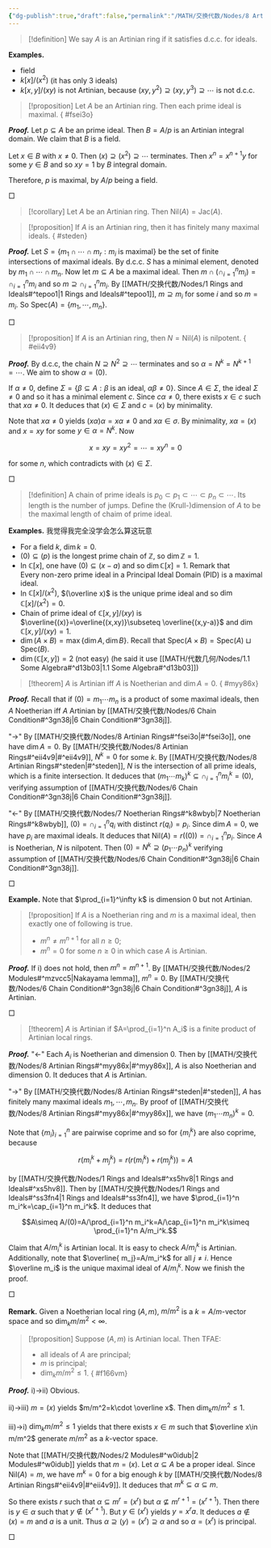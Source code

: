 ```yaml
---
{"dg-publish":true,"draft":false,"permalink":"/MATH/交换代数/Nodes/8 Artinian Rings/","dgPassFrontmatter":true}
---
```



> [!definition]
> We say $A$ is an Artinian ring if it satisfies d.c.c. for ideals.

**Examples.**
- field
- $k[x]/(x^2)$ (it has only $3$ ideals)
- $k[x,y]/(xy)$ is not Artinian, because $(xy,y^2)\supseteq (xy,y^3)\supseteq\cdots$ is not d.c.c.


> [!proposition]
> Let $A$ be an Artinian ring. Then each prime ideal is maximal. 
{ #fsei3o}


**_Proof._**
Let $p\subseteq A$ be an prime ideal. Then $B=A/p$ is an Artinian integral domain. We claim that $B$ is a field. 

Let $x\in B$ with $x\neq 0$. Then $(x)\supseteq (x^2)\supseteq\cdots$ terminates. Then $x^n=x^{n+1}y$ for some $y\in B$ and so $xy=1$ by $B$ integral domain. 

Therefore, $p$ is maximal, by $A/p$ being a field. 
<p align="left">□</p>


> [!corollary]
> Let $A$ be an Artinian ring. Then $\mathrm{Nil}(A)=\mathrm{Jac}(A)$. 

> [!proposition]
> If $A$ is an Artinian ring, then it has finitely many maximal ideals. 
{ #steden}


**_Proof._**
Let $S=\{m_1\cap\cdots\cap m_r:m_i\text{ is maximal}\}$ be the set of finite intersections of maximal ideals. By d.c.c. $S$ has a minimal element, denoted by $m_1\cap\cdots\cap m_n$. Now let $m\subseteq A$ be a maximal ideal. Then $m\cap(\cap_{i=1}^n m_i)=\cap_{i=1}^n m_i$ and so $m\supseteq \cap_{i=1}^n m_i$. By [[MATH/交换代数/Nodes/1 Rings and Ideals#^tepoo1\|1 Rings and Ideals#^tepoo1]], $m\supseteq m_i$ for some $i$ and so $m=m_i$. So $\mathrm{Spec}(A)=\{m_1,\cdots,m_n\}$. 
<p align="left">□</p>


> [!proposition]
> If $A$ is an Artinian ring, then $N=\mathrm{Nil}(A)$ is nilpotent. 
{ #eii4v9}


**_Proof._**
By d.c.c, the chain $N\supseteq N^2\supseteq\cdots$ terminates and so $\alpha=N^k=N^{k+1}=\cdots$. We aim to show $\alpha=(0)$. 

If $\alpha\neq 0$, define $\Sigma=\{\beta\subseteq A:\beta\text{ is an ideal, }\alpha\beta\neq 0\}$. Since $A\in \Sigma$, the ideal $\Sigma\neq 0$ and so it has a minimal element $c$. Since $c\alpha\neq 0$, there exists $x\in c$ such that $x\alpha\neq 0$. It deduces that $(x)\in \Sigma$ and $c=(x)$ by minimality. 

Note that $x\alpha\neq 0$ yields $(x\alpha)\alpha=x\alpha\neq 0$ and $x\alpha\in \sigma$. By minimality, $x\alpha=(x)$ and $x=xy$ for some $y\in \alpha=N^k$. Now 

$$x=xy=xy^2=\cdots=xy^n=0$$

for some $n$, which contradicts with $(x)\in \Sigma$. 
<p align="left">□</p>


> [!definition]
> A chain of prime ideals is $p_0\subset p_1\subset\cdots\subset p_n\subset\cdots$. Its length is the number of jumps. Define the (Krull-)dimension of $A$ to be the maximal length of chaim of prime ideal. 

**Examples.** 我觉得我完全没学会怎么算这玩意
- For a field $k$, $\dim k=0$. 
- $(0)\subseteq (p)$ is the longest prime chain of $\mathbb{Z}$, so $\dim \mathbb{Z}=1$. 
- In $\mathbb{C}[x]$, one have $(0)\subseteq (x-a)$ and so $\dim \mathbb{C}[x]=1$. Remark that Every non-zero prime ideal in a Principal Ideal Domain (PID) is a maximal ideal.
- In $\mathbb{C}[x]/(x^2)$, $(\overline x)$ is the unique prime ideal and so $\dim \mathbb{C}[x]/(x^2)=0$. 
- Chain of prime ideal of $\mathbb{C}[x,y]/(xy)$ is $\overline{(x)}=\overline{(x,xy)}\subseteq \overline{(x,y-a)}$ and $\dim \mathbb{C}[x,y]/(xy)=1$. 
- $\dim(A\times B)=\max\{\dim A,\dim B\}$. Recall that $\mathrm{Spec}(A\times B)=\mathrm{Spec}(A)\sqcup \mathrm{Spec}(B)$. 
- $\dim(\mathbb{C}[x,y])=2$ (not easy) (he said it use [[MATH/代数几何/Nodes/1.1 Some Algebra#^d13b03\|1.1 Some Algebra#^d13b03]])


> [!theorem]
> $A$ is Artinian iff $A$ is Noetherian and $\dim A=0$.
{ #myy86x}


**_Proof._**
Recall that if $(0)=m_1\cdots m_n$ is a product of some maximal ideals, then $A$ Noetherian iff $A$ Artinian by [[MATH/交换代数/Nodes/6 Chain Condition#^3gn38j\|6 Chain Condition#^3gn38j]]. 

"->" By [[MATH/交换代数/Nodes/8 Artinian Rings#^fsei3o\|#^fsei3o]], one have $\dim A=0$. By [[MATH/交换代数/Nodes/8 Artinian Rings#^eii4v9\|#^eii4v9]], $N^k=0$ for some $k$. By [[MATH/交换代数/Nodes/8 Artinian Rings#^steden\|#^steden]], $N$ is the intersection of all prime ideals, which is a finite intersection. It deduces that $(m_1\cdots m_k)^k\subseteq \cap_{i=1}^n m_i^k=(0)$, verifying assumption of [[MATH/交换代数/Nodes/6 Chain Condition#^3gn38j\|6 Chain Condition#^3gn38j]]. 


"<-" By [[MATH/交换代数/Nodes/7 Noetherian Rings#^k8wbyb\|7 Noetherian Rings#^k8wbyb]], $(0)=\cap_{i=1}^n q_i$ with distinct $r(q_i)=p_i$. Since $\dim A=0$, we have $p_i$ are maximal ideals. It deduces that $\mathrm{Nil}(A)=r((0))=\cap _{i=1}^n p_i$. Since $A$ is Noetherian, $N$ is nilpotent. Then $(0)=N^k\supseteq (p_1\cdots p_n)^k$ verifying assumption of [[MATH/交换代数/Nodes/6 Chain Condition#^3gn38j\|6 Chain Condition#^3gn38j]]. 
<p align="left">□</p>


**Example.** Note that $\prod_{i=1}^\infty k$ is dimension $0$ but not Artinian. 

> [!proposition]
> If $A$ is a Noetherian ring and $m$ is a maximal ideal, then exactly one of following is true. 
> - $m^n\neq m^{n+1}$ for all $n\geqslant 0$;
> - $m^n=0$ for some $n\geqslant 0$ in which case $A$ is Artinian. 

**_Proof._**
If i) does not hold, then $m^n=m^{n+1}$. By [[MATH/交换代数/Nodes/2 Modules#^mzvcc5\|Nakayama lemma]], $m^n=0$. By [[MATH/交换代数/Nodes/6 Chain Condition#^3gn38j\|6 Chain Condition#^3gn38j]], $A$ is Artinian. 
<p align="left">□</p>

> [!theorem]
> $A$ is Artinian if $A=\prod_{i=1}^n A_i$ is a finite product of Artinian local rings. 

**_Proof._**
"<-" Each $A_i$ is Noetherian and dimension $0$. Then by [[MATH/交换代数/Nodes/8 Artinian Rings#^myy86x\|#^myy86x]], $A$ is also Noetherian and dimension $0$. It deduces that $A$ is Artinian. 

"->" By [[MATH/交换代数/Nodes/8 Artinian Rings#^steden\|#^steden]], $A$ has finitely many maximal ideals $m_1,\cdots,m_n$. By proof of [[MATH/交换代数/Nodes/8 Artinian Rings#^myy86x\|#^myy86x]], we have $(m_1\cdots m_n)^k=0$. 

Note that $\{m_i\}_{i=1}^n$ are pairwise coprime and so for $\{m_i^k\}$ are also coprime, because 

$$r(m_i^k+m_j^k)=r(r(m_i^k)+r(m_j^k))=A$$

by [[MATH/交换代数/Nodes/1 Rings and Ideals#^xs5hv8\|1 Rings and Ideals#^xs5hv8]]. Then by [[MATH/交换代数/Nodes/1 Rings and Ideals#^ss3fn4\|1 Rings and Ideals#^ss3fn4]], we have $\prod_{i=1}^n m_i^k=\cap_{i=1}^n m_i^k$. It deduces that 

$$A\simeq A/(0)=A/\prod_{i=1}^n m_i^k=A/\cap_{i=1}^n m_i^k\simeq \prod_{i=1}^n A/m_i^k.$$

Claim that $A/m_i^k$ is Artinian local. It is easy to check $A/m_i^k$ is Artinian. Additionally, note that $\overline{ m_j}=A/m_i^k$ for all $j\neq i$. Hence $\overline m_i$ is the unique maximal ideal of $A/m_i^k$. Now we finish the proof.
<p align="left">□</p>


**Remark.** Given a Noetherian local ring $(A,m)$, $m/m^2$ is a $k=A/m$-vector space and so $\dim_k m/m^2<\infty$.

> [!proposition]
> Suppose $(A,m)$ is Artinian local. Then TFAE:
> - all ideals of $A$ are principal;
> - $m$ is principal;
> - $\dim_k m/m^2\leqslant 1$.
{ #f166vm}


**_Proof._**
i)->ii) Obvious. 

ii)->iii) $m=(x)$ yields $m/m^2=k\cdot \overline x$. Then $\dim_k m/m^2\leqslant 1$. 

iii)->i) $\dim_k m/m^2\leqslant 1$ yields that there exists $x\in m$ such that $\overline x\in m/m^2$ generate $m/m^2$ as a $k$-vector space. 

Note that [[MATH/交换代数/Nodes/2 Modules#^w0idub\|2 Modules#^w0idub]] yields that $m=(x)$. Let $\alpha\subseteq A$ be a proper ideal. Since $\mathrm{Nil}(A)=m$, we have $m^k=0$ for a big enough $k$ by [[MATH/交换代数/Nodes/8 Artinian Rings#^eii4v9\|#^eii4v9]]. It deduces that $m^k\subseteq \alpha\subseteq m$.

So there exists $r$ such that $\alpha\subseteq m^r=(x^r)$ but $\alpha\not\subseteq m^{r+1}=(x^{r+1})$. Then there is $y\in \alpha$ such that $y\notin (x^{r+1})$. But $y\in (x^r)$ yields $y=x^ra$. It deduces $a\notin (x)=m$ and $a$ is a unit. Thus $\alpha\supseteq(y)=(x^r)\supseteq \alpha$ and so $\alpha=(x^r)$ is principal.
<p align="left">□</p>

